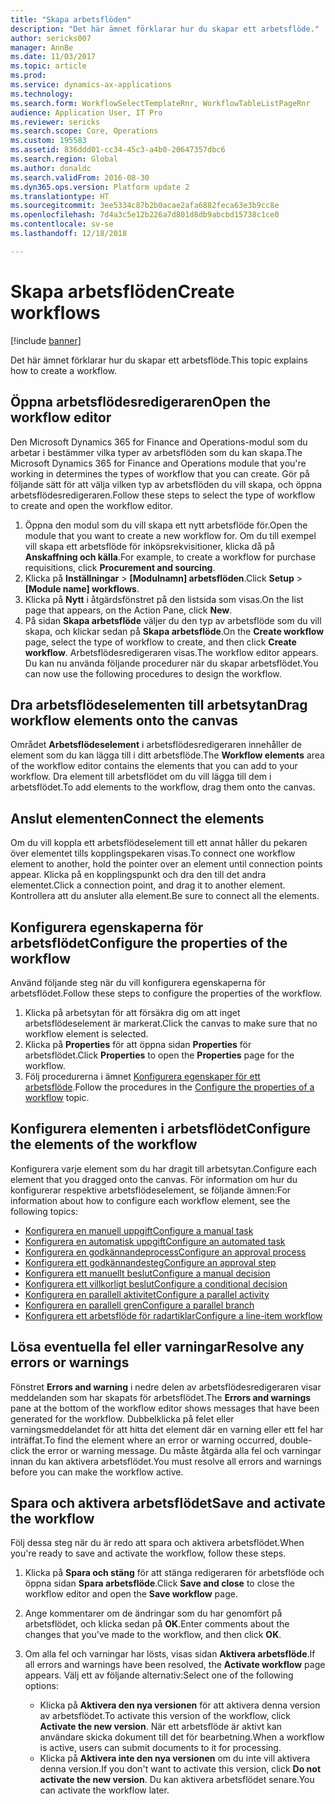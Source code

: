 ```yaml
---
title: "Skapa arbetsflöden"
description: "Det här ämnet förklarar hur du skapar ett arbetsflöde."
author: sericks007
manager: AnnBe
ms.date: 11/03/2017
ms.topic: article
ms.prod: 
ms.service: dynamics-ax-applications
ms.technology: 
ms.search.form: WorkflowSelectTemplateRnr, WorkflowTableListPageRnr
audience: Application User, IT Pro
ms.reviewer: sericks
ms.search.scope: Core, Operations
ms.custom: 195583
ms.assetid: 836ddd01-cc34-45c3-a4b0-20647357dbc6
ms.search.region: Global
ms.author: donaldc
ms.search.validFrom: 2016-08-30
ms.dyn365.ops.version: Platform update 2
ms.translationtype: HT
ms.sourcegitcommit: 3ee5334c87b2b0acae2afa6882feca63e3b9cc8e
ms.openlocfilehash: 7d4a3c5e12b226a7d801d8db9abcbd15738c1ce0
ms.contentlocale: sv-se
ms.lasthandoff: 12/18/2018

---
```


# <a name="create-workflows"></a><span data-ttu-id="2209e-103">Skapa arbetsflöden</span><span class="sxs-lookup"><span data-stu-id="2209e-103">Create workflows</span></span>

[!include [banner](../includes/banner.md)]

<span data-ttu-id="2209e-104">Det här ämnet förklarar hur du skapar ett arbetsflöde.</span><span class="sxs-lookup"><span data-stu-id="2209e-104">This topic explains how to create a workflow.</span></span>

## <a name="open-the-workflow-editor"></a><span data-ttu-id="2209e-105">Öppna arbetsflödesredigeraren</span><span class="sxs-lookup"><span data-stu-id="2209e-105">Open the workflow editor</span></span>

<span data-ttu-id="2209e-106">Den Microsoft Dynamics 365 for Finance and Operations-modul som du arbetar i bestämmer vilka typer av arbetsflöden som du kan skapa.</span><span class="sxs-lookup"><span data-stu-id="2209e-106">The Microsoft Dynamics 365 for Finance and Operations module that you're working in determines the types of workflow that you can create.</span></span> <span data-ttu-id="2209e-107">Gör på följande sätt för att välja vilken typ av arbetsflöden du vill skapa, och öppna arbetsflödesredigeraren.</span><span class="sxs-lookup"><span data-stu-id="2209e-107">Follow these steps to select the type of workflow to create and open the workflow editor.</span></span>

1. <span data-ttu-id="2209e-108">Öppna den modul som du vill skapa ett nytt arbetsflöde för.</span><span class="sxs-lookup"><span data-stu-id="2209e-108">Open the module that you want to create a new workflow for.</span></span> <span data-ttu-id="2209e-109">Om du till exempel vill skapa ett arbetsflöde för inköpsrekvisitioner, klicka då på **Anskaffning och källa**.</span><span class="sxs-lookup"><span data-stu-id="2209e-109">For example, to create a workflow for purchase requisitions, click **Procurement and sourcing**.</span></span>
2. <span data-ttu-id="2209e-110">Klicka på **Inställningar** &gt; **\[Modulnamn\] arbetsflöden**.</span><span class="sxs-lookup"><span data-stu-id="2209e-110">Click **Setup** &gt; **\[Module name\] workflows**.</span></span>
3. <span data-ttu-id="2209e-111">Klicka på **Nytt** i åtgärdsfönstret på den listsida som visas.</span><span class="sxs-lookup"><span data-stu-id="2209e-111">On the list page that appears, on the Action Pane, click **New**.</span></span>
4. <span data-ttu-id="2209e-112">På sidan **Skapa arbetsflöde** väljer du den typ av arbetsflöde som du vill skapa, och klickar sedan på **Skapa arbetsflöde**.</span><span class="sxs-lookup"><span data-stu-id="2209e-112">On the **Create workflow** page, select the type of workflow to create, and then click **Create workflow**.</span></span> <span data-ttu-id="2209e-113">Arbetsflödesredigeraren visas.</span><span class="sxs-lookup"><span data-stu-id="2209e-113">The workflow editor appears.</span></span> <span data-ttu-id="2209e-114">Du kan nu använda följande procedurer när du skapar arbetsflödet.</span><span class="sxs-lookup"><span data-stu-id="2209e-114">You can now use the following procedures to design the workflow.</span></span>

## <a name="drag-workflow-elements-onto-the-canvas"></a><span data-ttu-id="2209e-115">Dra arbetsflödeselementen till arbetsytan</span><span class="sxs-lookup"><span data-stu-id="2209e-115">Drag workflow elements onto the canvas</span></span>

<span data-ttu-id="2209e-116">Området **Arbetsflödeselement** i arbetsflödesredigeraren innehåller de element som du kan lägga till i ditt arbetsflöde.</span><span class="sxs-lookup"><span data-stu-id="2209e-116">The **Workflow elements** area of the workflow editor contains the elements that you can add to your workflow.</span></span> <span data-ttu-id="2209e-117">Dra element till arbetsflödet om du vill lägga till dem i arbetsflödet.</span><span class="sxs-lookup"><span data-stu-id="2209e-117">To add elements to the workflow, drag them onto the canvas.</span></span>

## <a name="connect-the-elements"></a><span data-ttu-id="2209e-118">Anslut elementen</span><span class="sxs-lookup"><span data-stu-id="2209e-118">Connect the elements</span></span>

<span data-ttu-id="2209e-119">Om du vill koppla ett arbetsflödeselement till ett annat håller du pekaren över elementet tills kopplingspekaren visas.</span><span class="sxs-lookup"><span data-stu-id="2209e-119">To connect one workflow element to another, hold the pointer over an element until connection points appear.</span></span> <span data-ttu-id="2209e-120">Klicka på en kopplingspunkt och dra den till det andra elementet.</span><span class="sxs-lookup"><span data-stu-id="2209e-120">Click a connection point, and drag it to another element.</span></span> <span data-ttu-id="2209e-121">Kontrollera att du ansluter alla element.</span><span class="sxs-lookup"><span data-stu-id="2209e-121">Be sure to connect all the elements.</span></span>

## <a name="configure-the-properties-of-the-workflow"></a><span data-ttu-id="2209e-122">Konfigurera egenskaperna för arbetsflödet</span><span class="sxs-lookup"><span data-stu-id="2209e-122">Configure the properties of the workflow</span></span>

<span data-ttu-id="2209e-123">Använd följande steg när du vill konfigurera egenskaperna för arbetsflödet.</span><span class="sxs-lookup"><span data-stu-id="2209e-123">Follow these steps to configure the properties of the workflow.</span></span>

1. <span data-ttu-id="2209e-124">Klicka på arbetsytan för att försäkra dig om att inget arbetsflödeselement är markerat.</span><span class="sxs-lookup"><span data-stu-id="2209e-124">Click the canvas to make sure that no workflow element is selected.</span></span>
2. <span data-ttu-id="2209e-125">Klicka på **Properties** för att öppna sidan **Properties** för arbetsflödet.</span><span class="sxs-lookup"><span data-stu-id="2209e-125">Click **Properties** to open the **Properties** page for the workflow.</span></span>
3. <span data-ttu-id="2209e-126">Följ procedurerna i ämnet [Konfigurera egenskaper för ett arbetsflöde](configure-workflow-properties.md).</span><span class="sxs-lookup"><span data-stu-id="2209e-126">Follow the procedures in the [Configure the properties of a workflow](configure-workflow-properties.md) topic.</span></span>

## <a name="configure-the-elements-of-the-workflow"></a><span data-ttu-id="2209e-127">Konfigurera elementen i arbetsflödet</span><span class="sxs-lookup"><span data-stu-id="2209e-127">Configure the elements of the workflow</span></span>

<span data-ttu-id="2209e-128">Konfigurera varje element som du har dragit till arbetsytan.</span><span class="sxs-lookup"><span data-stu-id="2209e-128">Configure each element that you dragged onto the canvas.</span></span> <span data-ttu-id="2209e-129">För information om hur du konfigurerar respektive arbetsflödeselement, se följande ämnen:</span><span class="sxs-lookup"><span data-stu-id="2209e-129">For information about how to configure each workflow element, see the following topics:</span></span>

- [<span data-ttu-id="2209e-130">Konfigurera en manuell uppgift</span><span class="sxs-lookup"><span data-stu-id="2209e-130">Configure a manual task</span></span>](configure-manual-task-workflow.md)
- [<span data-ttu-id="2209e-131">Konfigurera en automatisk uppgift</span><span class="sxs-lookup"><span data-stu-id="2209e-131">Configure an automated task</span></span>](configure-automated-task-workflow.md)
- [<span data-ttu-id="2209e-132">Konfigurera en godkännandeprocess</span><span class="sxs-lookup"><span data-stu-id="2209e-132">Configure an approval process</span></span>](configure-approval-process-workflow.md)
- [<span data-ttu-id="2209e-133">Konfigurera ett godkännandesteg</span><span class="sxs-lookup"><span data-stu-id="2209e-133">Configure an approval step</span></span>](configure-approval-step-workflow.md)
- [<span data-ttu-id="2209e-134">Konfigurera ett manuellt beslut</span><span class="sxs-lookup"><span data-stu-id="2209e-134">Configure a manual decision</span></span>](configure-manual-decision-workflow.md)
- [<span data-ttu-id="2209e-135">Konfigurera ett villkorligt beslut</span><span class="sxs-lookup"><span data-stu-id="2209e-135">Configure a conditional decision</span></span>](configure-conditional-decision-workflow.md)
- [<span data-ttu-id="2209e-136">Konfigurera en parallell aktivitet</span><span class="sxs-lookup"><span data-stu-id="2209e-136">Configure a parallel activity</span></span>](configure-parallel-activity-workflow.md)
- [<span data-ttu-id="2209e-137">Konfigurera en parallell gren</span><span class="sxs-lookup"><span data-stu-id="2209e-137">Configure a parallel branch</span></span>](configure-parallel-branch-workflow.md)
- [<span data-ttu-id="2209e-138">Konfigurera ett arbetsflöde för radartiklar</span><span class="sxs-lookup"><span data-stu-id="2209e-138">Configure a line-item workflow</span></span>](configure-line-item-workflow.md)

## <a name="resolve-any-errors-or-warnings"></a><span data-ttu-id="2209e-139">Lösa eventuella fel eller varningar</span><span class="sxs-lookup"><span data-stu-id="2209e-139">Resolve any errors or warnings</span></span>

<span data-ttu-id="2209e-140">Fönstret **Errors and warning** i nedre delen av arbetsflödesredigeraren visar meddelanden som har skapats för arbetsflödet.</span><span class="sxs-lookup"><span data-stu-id="2209e-140">The **Errors and warnings** pane at the bottom of the workflow editor shows messages that have been generated for the workflow.</span></span> <span data-ttu-id="2209e-141">Dubbelklicka på felet eller varningsmeddelandet för att hitta det element där en varning eller ett fel har inträffat.</span><span class="sxs-lookup"><span data-stu-id="2209e-141">To find the element where an error or warning occurred, double-click the error or warning message.</span></span> <span data-ttu-id="2209e-142">Du måste åtgärda alla fel och varningar innan du kan aktivera arbetsflödet.</span><span class="sxs-lookup"><span data-stu-id="2209e-142">You must resolve all errors and warnings before you can make the workflow active.</span></span>

## <a name="save-and-activate-the-workflow"></a><span data-ttu-id="2209e-143">Spara och aktivera arbetsflödet</span><span class="sxs-lookup"><span data-stu-id="2209e-143">Save and activate the workflow</span></span>

<span data-ttu-id="2209e-144">Följ dessa steg när du är redo att spara och aktivera arbetsflödet.</span><span class="sxs-lookup"><span data-stu-id="2209e-144">When you're ready to save and activate the workflow, follow these steps.</span></span>

1. <span data-ttu-id="2209e-145">Klicka på **Spara och stäng** för att stänga redigeraren för arbetsflöde och öppna sidan **Spara arbetsflöde**.</span><span class="sxs-lookup"><span data-stu-id="2209e-145">Click **Save and close** to close the workflow editor and open the **Save workflow** page.</span></span>
2. <span data-ttu-id="2209e-146">Ange kommentarer om de ändringar som du har genomfört på arbetsflödet, och klicka sedan på **OK**.</span><span class="sxs-lookup"><span data-stu-id="2209e-146">Enter comments about the changes that you've made to the workflow, and then click **OK**.</span></span>
3. <span data-ttu-id="2209e-147">Om alla fel och varningar har lösts, visas sidan **Aktivera arbetsflöde**.</span><span class="sxs-lookup"><span data-stu-id="2209e-147">If all errors and warnings have been resolved, the **Activate workflow** page appears.</span></span> <span data-ttu-id="2209e-148">Välj ett av följande alternativ:</span><span class="sxs-lookup"><span data-stu-id="2209e-148">Select one of the following options:</span></span>

    - <span data-ttu-id="2209e-149">Klicka på **Aktivera den nya versionen** för att aktivera denna version av arbetsflödet.</span><span class="sxs-lookup"><span data-stu-id="2209e-149">To activate this version of the workflow, click **Activate the new version**.</span></span> <span data-ttu-id="2209e-150">När ett arbetsflöde är aktivt kan användare skicka dokument till det för bearbetning.</span><span class="sxs-lookup"><span data-stu-id="2209e-150">When a workflow is active, users can submit documents to it for processing.</span></span>
    - <span data-ttu-id="2209e-151">Klicka på **Aktivera inte den nya versionen** om du inte vill aktivera denna version.</span><span class="sxs-lookup"><span data-stu-id="2209e-151">If you don't want to activate this version, click **Do not activate the new version**.</span></span> <span data-ttu-id="2209e-152">Du kan aktivera arbetsflödet senare.</span><span class="sxs-lookup"><span data-stu-id="2209e-152">You can activate the workflow later.</span></span>

